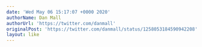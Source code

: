 ```yaml
---
date: 'Wed May 06 15:17:07 +0000 2020'
authorName: Dan Mall
authorUrl: 'https://twitter.com/danmall'
originalPost: 'https://twitter.com/danmall/status/1258053184590942208'
layout: like
---
```

